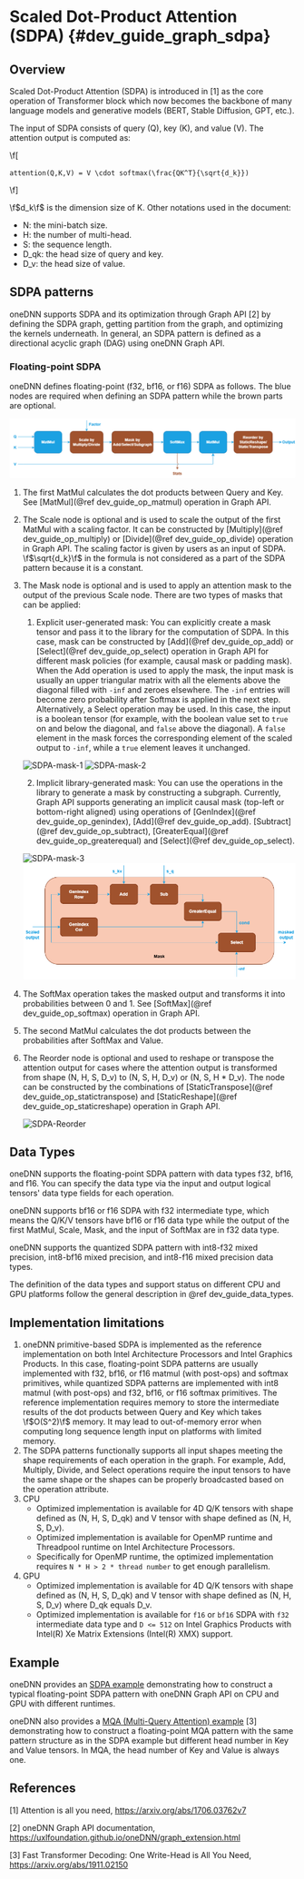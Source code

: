 Scaled Dot-Product Attention (SDPA) {#dev_guide_graph_sdpa}
===========================================================

## Overview

Scaled Dot-Product Attention (SDPA) is introduced in [1] as the core operation
of Transformer block which now becomes the backbone of many language models and
generative models (BERT, Stable Diffusion, GPT, etc.).

The input of SDPA consists of query (Q), key (K), and value (V). The attention
output is computed as:

\f[

    attention(Q,K,V) = V \cdot softmax(\frac{QK^T}{\sqrt{d_k}})

\f]

\f$d_k\f$ is the dimension size of K. Other notations used in the document:

- N: the mini-batch size.
- H: the number of multi-head.
- S: the sequence length.
- D_qk: the head size of query and key.
- D_v: the head size of value.

## SDPA patterns

oneDNN supports SDPA and its optimization through Graph API [2] by defining the
SDPA graph, getting partition from the graph, and optimizing the kernels
underneath. In general, an SDPA pattern is defined as a directional acyclic
graph (DAG) using oneDNN Graph API.

### Floating-point SDPA

oneDNN defines floating-point (f32, bf16, or f16) SDPA as follows. The blue
nodes are required when defining an SDPA pattern while the brown parts are
optional.

![SDPA pattern](images/sdpa.png)

1. The first MatMul calculates the dot products between Query and Key. See
   [MatMul](@ref dev_guide_op_matmul) operation in Graph API.
2. The Scale node is optional and is used to scale the output of the first
   MatMul with a scaling factor. It can be constructed by [Multiply](@ref dev_guide_op_multiply)
   or [Divide](@ref dev_guide_op_divide) operation in Graph API. The scaling
   factor is given by users as an input of SDPA. \f$\sqrt{d_k}\f$ in the formula
   is not considered as a part of the SDPA pattern because it is a constant.
3. The Mask node is optional and is used to apply an attention mask to the
   output of the previous Scale node. There are two types of masks that can
   be applied:

   1. Explicit user-generated mask: You can explicitly create a mask tensor
   and pass it to the library for the computation of SDPA. In this case, mask
   can be constructed by [Add](@ref dev_guide_op_add)
   or [Select](@ref dev_guide_op_select) operation in Graph API for different
   mask policies (for example, causal mask or padding mask). When the
   Add operation is used to apply the mask, the input mask is usually an upper
   triangular matrix with all the elements above the diagonal filled with
   `-inf` and zeroes elsewhere. The `-inf` entries will become zero probability
   after Softmax is applied in the next step.
   Alternatively, a Select operation may be used. In this case, the
   input is a boolean tensor (for example, with the boolean value set to `true`
   on and below the diagonal, and `false` above the diagonal).
   A `false` element in the mask forces the corresponding element of the scaled
   output to `-inf`, while a `true` element leaves it unchanged.

   ![SDPA-mask-1](images/sdpa-mask-1.png) ![SDPA-mask-2](images/sdpa-mask-2.png)

   2. Implicit library-generated mask: You can use the operations in the library
   to generate a mask by constructing a subgraph. Currently, Graph API supports
   generating an implicit causal mask (top-left or bottom-right aligned) using
   operations of [GenIndex](@ref dev_guide_op_genindex), [Add](@ref dev_guide_op_add).
   [Subtract](@ref dev_guide_op_subtract), [GreaterEqual](@ref dev_guide_op_greaterequal)
   and [Select](@ref dev_guide_op_select).

   ![SDPA-mask-3](images/sdpa-mask-3.png) ![SDPA-mask-4](images/sdpa-mask-4.png)

4. The SoftMax operation takes the masked output and transforms it into
   probabilities between 0 and 1. See [SoftMax](@ref dev_guide_op_softmax)
   operation in Graph API.
5. The second MatMul calculates the dot products between the probabilities after
   SoftMax and Value.
6. The Reorder node is optional and used to reshape or transpose the attention
   output for cases where the attention output is transformed from shape (N, H,
   S, D_v) to (N, S, H, D_v) or (N, S, H * D_v). The node can be constructed by
   the combinations of [StaticTranspose](@ref dev_guide_op_statictranspose) and
   [StaticReshape](@ref dev_guide_op_staticreshape) operation in Graph API.

   ![SDPA-Reorder](images/sdpa-reorder.png)


## Data Types

oneDNN supports the floating-point SDPA pattern with data types f32, bf16, and
f16. You can specify the data type via the input and output logical tensors'
data type fields for each operation.

oneDNN supports bf16 or f16 SDPA with f32 intermediate type, which means the
Q/K/V tensors have bf16 or f16 data type while the output of the first MatMul,
Scale, Mask, and the input of SoftMax are in f32 data type.

oneDNN supports the quantized SDPA pattern with int8-f32 mixed precision,
int8-bf16 mixed precision, and int8-f16 mixed precision data types.

The definition of the data types and support status on different CPU and GPU
platforms follow the general description in @ref dev_guide_data_types.

## Implementation limitations

1. oneDNN primitive-based SDPA is implemented as the reference implementation on
   both Intel Architecture Processors and Intel Graphics Products. In this case,
   floating-point SDPA patterns are usually implemented with f32, bf16, or f16
   matmul (with post-ops) and softmax primitives, while quantized SDPA patterns
   are implemented with int8 matmul (with post-ops) and f32, bf16, or f16
   softmax primitives. The reference implementation requires memory to store the
   intermediate results of the dot products between Query and Key which takes
   \f$O(S^2)\f$ memory. It may lead to out-of-memory error when computing long
   sequence length input on platforms with limited memory.
2. The SDPA patterns functionally supports all input shapes meeting the shape
   requirements of each operation in the graph. For example, Add, Multiply,
   Divide, and Select operations require the input tensors to have the same
   shape or the shapes can be properly broadcasted based on the operation
   attribute.
3. CPU
   - Optimized implementation is available for 4D Q/K tensors with shape defined
     as (N, H, S, D_qk) and V tensor with shape defined as (N, H, S, D_v).
   - Optimized implementation is available for OpenMP runtime and Threadpool
     runtime on Intel Architecture Processors.
   - Specifically for OpenMP runtime, the optimized implementation requires `N *
     H > 2 * thread number` to get enough parallelism.
4. GPU
   - Optimized implementation is available for 4D Q/K tensors with shape defined
     as (N, H, S, D_qk) and V tensor with shape defined as (N, H, S, D_v) where
     D_qk equals D_v.
   - Optimized implementation is available for `f16` or `bf16` SDPA with `f32`
     intermediate data type and `D <= 512` on Intel Graphics Products with
     Intel(R) Xe Matrix Extensions (Intel(R) XMX) support.

## Example

oneDNN provides an [SDPA
example](https://github.com/uxlfoundation/oneDNN/tree/main/examples/graph/sdpa.cpp)
demonstrating how to construct a typical floating-point SDPA pattern with oneDNN
Graph API on CPU and GPU with different runtimes.

oneDNN also provides a [MQA (Multi-Query Attention)
example](https://github.com/uxlfoundation/oneDNN/tree/main/examples/graph/mqa.cpp) [3]
demonstrating how to construct a floating-point MQA pattern with the same
pattern structure as in the SDPA example but different head number in Key and
Value tensors. In MQA, the head number of Key and Value is always one.

## References

[1] Attention is all you need, https://arxiv.org/abs/1706.03762v7

[2] oneDNN Graph API documentation, https://uxlfoundation.github.io/oneDNN/graph_extension.html

[3] Fast Transformer Decoding: One Write-Head is All You Need, https://arxiv.org/abs/1911.02150
